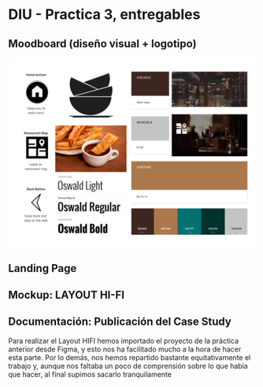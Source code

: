 # DIU - Practica 3, entregables

## Moodboard (diseño visual + logotipo)   
![Moodboard](MoodBoard.png)


## Landing Page


## Mockup: LAYOUT HI-FI


## Documentación: Publicación del Case Study


Para realizar el Layout HIFI hemos importado el proyecto de la práctica anterior desde Figma, y esto nos ha facilitado mucho a la hora de hacer esta parte.
Por lo demás, nos hemos repartido bastante equitativamente el trabajo y, aunque nos faltaba un poco de comprensión sobre lo que había que hacer, al final supimos sacarlo tranquilamente
 
